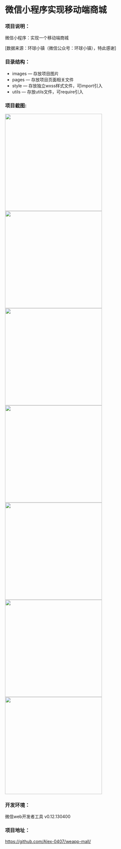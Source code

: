 # 微信小程序实现移动端商城
### 项目说明：
微信小程序：实现一个移动端商城  

[数据来源：环球小镇（微信公众号：环球小镇），特此感谢]

### 目录结构：
- images — 存放项目图片
- pages — 存放项目页面相关文件
- style — 存放独立wxss样式文件，可import引入
- utils — 存放utils文件，可require引入

### 项目截图:

<img src="https://github.com/Alex-0407/weapp-mall/blob/master/images/screenshots/1.PNG" width="320px" style="display:inline;">

<img src="https://github.com/Alex-0407/weapp-mall/blob/master/images/screenshots/2.PNG" width="320px" style="display:inline;">

<img src="https://github.com/Alex-0407/weapp-mall/blob/master/images/screenshots/3.PNG" width="320px" style="display:inline;">

<img src="https://github.com/Alex-0407/weapp-mall/blob/master/images/screenshots/4.PNG" width="320px" style="display:inline;">

<img src="https://github.com/Alex-0407/weapp-mall/blob/master/images/screenshots/5.PNG" width="320px" style="display:inline;">

<img src="https://github.com/Alex-0407/weapp-mall/blob/master/images/screenshots/6.PNG" width="320px" style="display:inline;">

<img src="https://github.com/Alex-0407/weapp-mall/blob/master/images/screenshots/7.PNG" width="320px" style="display:inline;">
    

### 开发环境：
微信web开发者工具 v0.12.130400

### 项目地址：
https://github.com/Alex-0407/weapp-mall/

